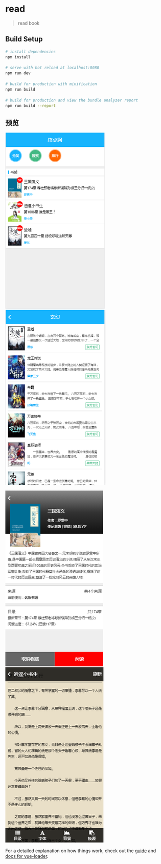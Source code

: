 # read

> read book

## Build Setup

``` bash
# install dependencies
npm install

# serve with hot reload at localhost:8080
npm run dev

# build for production with minification
npm run build

# build for production and view the bundle analyzer report
npm run build --report
```
## 预览

![预览图片](https://github.com/satin520/read/blob/master/static/images/img1.jpg)
![预览图片](https://github.com/satin520/read/blob/master/static/images/img2.jpg)

![预览图片](https://github.com/satin520/read/blob/master/static/images/img3.jpg)
![预览图片](https://github.com/satin520/read/blob/master/static/images/img4.jpg)

For a detailed explanation on how things work, check out the [guide](http://vuejs-templates.github.io/webpack/) and [docs for vue-loader](http://vuejs.github.io/vue-loader).
